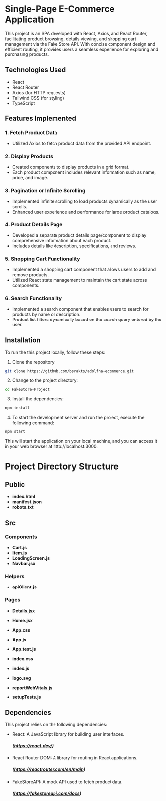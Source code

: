 # Single-Page E-Commerce Application
This project is an SPA developed with React, Axios, and React Router, facilitating product browsing, details viewing, and shopping cart management via the Fake Store API. With concise component design and efficient routing, it provides users a seamless experience for exploring and purchasing products.

## Technologies Used
- React
- React Router
- Axios (for HTTP requests)
- Tailwind CSS (for styling)
- TypeScript


## Features Implemented

### 1. Fetch Product Data
- Utilized Axios to fetch product data from the provided API endpoint.

### 2. Display Products
- Created components to display products in a grid format.
- Each product component includes relevant information such as name, price, and image.

### 3. Pagination or Infinite Scrolling
- Implemented infinite scrolling to load products dynamically as the user scrolls.
- Enhanced user experience and performance for large product catalogs.

### 4. Product Details Page
- Developed a separate product details page/component to display comprehensive information about each product.
- Includes details like description, specifications, and reviews.

### 5. Shopping Cart Functionality
- Implemented a shopping cart component that allows users to add and remove products.
- Utilized React state management to maintain the cart state across components.

### 6. Search Functionality
- Implemented a search component that enables users to search for products by name or description.
- Product list filters dynamically based on the search query entered by the user.


## Installation

To run the this project locally, follow these steps:

1. Clone the repository:
```bash
git clone https://github.com/bsrakts/adolfha-ecommerce.git
```


2. Change to the project directory:

```bash
cd FakeStore-Project
``` 

3. Install the dependencies:

```bash
npm install
``` 

4. To start the development server and run the project, execute the following command:

```bash
npm start
``` 

This will start the application on your local machine, and you can access it in your web browser at http://localhost:3000.

# Project Directory Structure

## Public
- **index.html**
- **manifest.json**
- **robots.txt**

## Src
### Components
- **Cart.js**
- **Item.js**
- **LoadingScreen.js**
- **Navbar.jsx**

### Helpers
- **apiClient.js**

### Pages
- **Details.jsx**
- **Home.jsx**

- **App.css**
- **App.js**
- **App.test.js**
- **index.css**
- **index.js**
- **logo.svg**
- **reportWebVitals.js**
- **setupTests.js**


    
## Dependencies

This project relies on the following dependencies:

- React: A JavaScript library for building user interfaces.
   ##### (https://react.dev/)
- React Router DOM: A library for routing in React applications. 
   ##### (https://reactrouter.com/en/main)
- FakeStoreAPI: A mock API used to fetch product data.
  ##### (https://fakestoreapi.com/docs)
